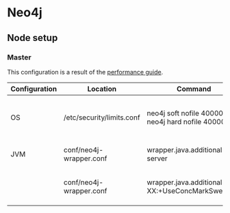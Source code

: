 # Neo4j

## Node setup

### Master
This configuration is a result of the [performance guide](http://docs.neo4j.org/chunked/stable/performance-guide.html).

| Configuration | Location | Command | Description |
| ------------- | -------- | ------- | ----------- |
| OS | /etc/security/limits.conf | neo4j  soft  nofile  40000  neo4j  hard  nofile  40000 | Increase maximum number of open files to 40.000. |
| JVM | conf/neo4j-wrapper.conf | wrapper.java.additional=-server | Start JVM in server mode. |
| | conf/neo4j-wrapper.conf | wrapper.java.additional=-XX:+UseConcMarkSweepGC | Enable concurrent garbage collector. |
